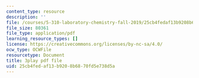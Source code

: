 ```yaml
---
content_type: resource
description: ''
file: /courses/5-310-laboratory-chemistry-fall-2019/25cb4fedaf13b9208b6870fd5e738d5a_sukzgrxfSx8.pdf
file_size: 80361
file_type: application/pdf
learning_resource_types: []
license: https://creativecommons.org/licenses/by-nc-sa/4.0/
ocw_type: OCWFile
resourcetype: Document
title: 3play pdf file
uid: 25cb4fed-af13-b920-8b68-70fd5e738d5a
---
```

